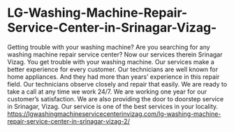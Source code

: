 # LG-Washing-Machine-Repair-Service-Center-in-Srinagar-Vizag-
Getting trouble with your washing machine? Are you searching for any washing machine repair service center? Now our services therein Srinagar Vizag. You get trouble with your washing machine. Our services make a better experience for every customer. Our technicians are well known for home appliances. And they had more than years’ experience in this repair field. Our technicians observe closely and repair that easily. We are ready to take a call at any time we work 24/7. We are working one year for our customer’s satisfaction. We are also providing the door to doorstep service in Srinagar, Vizag. Our service is one of the best services in your locality. https://lgwashingmachineservicecenterinvizag.com/lg-washing-machine-repair-service-center-in-srinagar-vizag-2/
